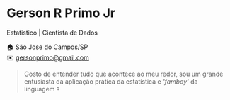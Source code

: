 # Gerson R Primo Jr
Estatistico | Cientista de Dados

:house:    São Jose do Campos/SP <br>
:envelope: gersonprimo@gmail.com

> Gosto de entender tudo que acontece ao meu redor, sou um grande entusiasta da aplicação prática da estatística e *'famboy'* da linguagem `R` 
